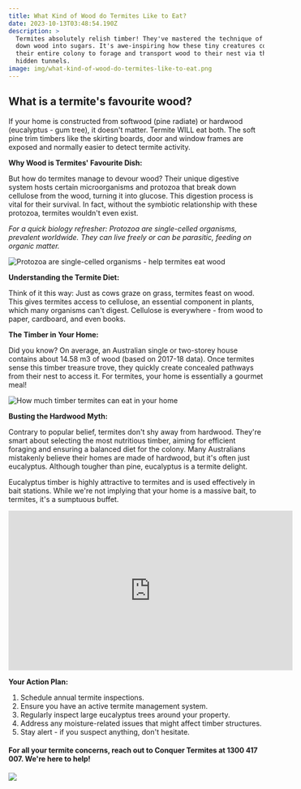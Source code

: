 ```yaml
---
title: What Kind of Wood do Termites Like to Eat?
date: 2023-10-13T03:48:54.190Z
description: >
  Termites absolutely relish timber! They've mastered the technique of breaking
  down wood into sugars. It's awe-inspiring how these tiny creatures coordinate
  their entire colony to forage and transport wood to their nest via their
  hidden tunnels.
image: img/what-kind-of-wood-do-termites-like-to-eat.png
---
```

## What is a termite's favourite wood?

If your home is constructed from softwood (pine radiate) or hardwood (eucalyptus - gum tree), it doesn't matter. Termite WILL eat both. The soft pine trim timbers like the skirting boards, door and window frames are exposed and normally easier to detect termite activity.

**Why Wood is Termites' Favourite Dish:**

But how do termites manage to devour wood? Their unique digestive system hosts certain microorganisms and protozoa that break down cellulose from the wood, turning it into glucose. This digestion process is vital for their survival. In fact, without the symbiotic relationship with these protozoa, termites wouldn't even exist.

*For a quick biology refresher: Protozoa are single-celled organisms, prevalent worldwide. They can live freely or can be parasitic, feeding on organic matter.*

![Protozoa are single-celled organisms - help termites eat wood](img/termite-gut.png)

**Understanding the Termite Diet:**

Think of it this way: Just as cows graze on grass, termites feast on wood. This gives termites access to cellulose, an essential component in plants, which many organisms can't digest. Cellulose is everywhere - from wood to paper, cardboard, and even books.

**The Timber in Your Home:**

Did you know? On average, an Australian single or two-storey house contains about 14.58 m3 of wood (based on 2017-18 data). Once termites sense this timber treasure trove, they quickly create concealed pathways from their nest to access it. For termites, your home is essentially a gourmet meal!

![How much timber termites can eat in your home](img/how-much-timber-termites-can-eat-in-your-home.png)

**Busting the Hardwood Myth:**

Contrary to popular belief, termites don't shy away from hardwood. They're smart about selecting the most nutritious timber, aiming for efficient foraging and ensuring a balanced diet for the colony. Many Australians mistakenly believe their homes are made of hardwood, but it's often just eucalyptus. Although tougher than pine, eucalyptus is a termite delight.

Eucalyptus timber is highly attractive to termites and is used effectively in bait stations. While we're not implying that your home is a massive bait, to termites, it's a sumptuous buffet.

<iframe width="560" height="315" src="https://www.youtube.com/embed/xWYY5tW5muQ?si=QQizZDUVuQfk3A3W" title="YouTube video player" frameborder="0" allow="accelerometer; autoplay; clipboard-write; encrypted-media; gyroscope; picture-in-picture; web-share" allowfullscreen></iframe>

**Your Action Plan:**

1. Schedule annual termite inspections.
2. Ensure you have an active termite management system.
3. Regularly inspect large eucalyptus trees around your property.
4. Address any moisture-related issues that might affect timber structures.
5. Stay alert - if you suspect anything, don't hesitate.

#### For all your termite concerns, reach out to **Conquer Termites** at 1300 417 007. We're here to help!

![](img/conquer-termites-gold-coast-team.png)